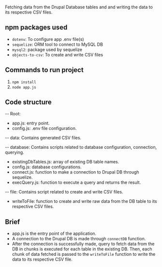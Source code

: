 Fetching data from the Drupal Database tables and and writing the data to its respective CSV files.

## npm packages used

- `dotenv`: To configure app .env file(s)
- `sequelize`: ORM tool to connect to MySQL DB
- `mysql2`: package used by sequelize
- `objects-to-csv`: To create and write CSV files

## Commands to run project

1. `npm install`
2. `node app.js`

## Code structure

-- Root:

- app.js: entry point.
- config.js: .env file configuration.

-- data: Contains generated CSV files.

-- database: Contains scripts related to database configuration, connection, querying.

- existingDbTables.js: array of existing DB table names.
- config.js: database configurations.
- connect.js: function to make a connection to Drupal DB through sequelize.
- execQuery.js: function to execute a query and returns the result.

-- file: Contains script related to create and write CSV files.

- writeToFile: function to create and write raw data from the DB table to its respective CSV files.

## Brief

- app.js is the entry point of the application.
- A connection to the Drupal DB is made through `connectDB` function.
- After the connection is successfully made, query to fetch data from the DB in chunks is executed for each table in the existing DB. Then, each chunk of data fetched is passed to the `writeToFile` function to write the data to its respective CSV file.

